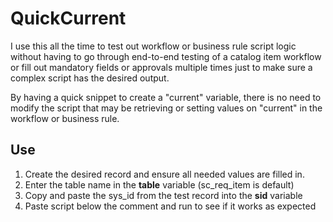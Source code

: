 # QuickCurrent

I use this all the time to test out workflow or business rule script logic without having to go through end-to-end testing of a catalog item workflow or fill out mandatory fields or approvals multiple times just to make sure a complex script has the desired output.

By having a quick snippet to create a "current" variable, there is no need to modify the script that may be retrieving or setting values on "current" in the workflow or business rule.

## Use

1. Create the desired record and ensure all needed values are filled in.
2. Enter the table name in the **table** variable (sc_req_item is default)
3. Copy and paste the sys_id from the test record into the **sid** variable
4. Paste script below the comment and run to see if it works as expected
